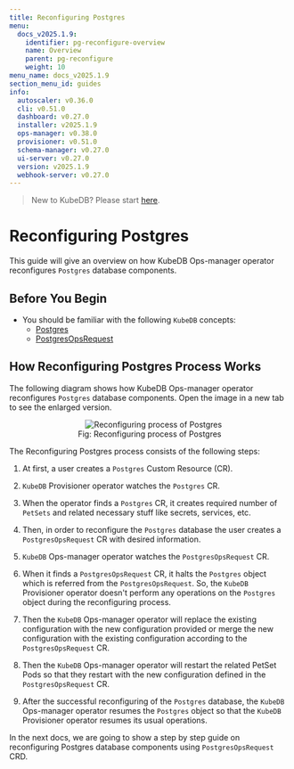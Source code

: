 ```yaml
---
title: Reconfiguring Postgres
menu:
  docs_v2025.1.9:
    identifier: pg-reconfigure-overview
    name: Overview
    parent: pg-reconfigure
    weight: 10
menu_name: docs_v2025.1.9
section_menu_id: guides
info:
  autoscaler: v0.36.0
  cli: v0.51.0
  dashboard: v0.27.0
  installer: v2025.1.9
  ops-manager: v0.38.0
  provisioner: v0.51.0
  schema-manager: v0.27.0
  ui-server: v0.27.0
  version: v2025.1.9
  webhook-server: v0.27.0
---
```


> New to KubeDB? Please start [here](/docs/v2025.1.9/README).

# Reconfiguring Postgres

This guide will give an overview on how KubeDB Ops-manager operator reconfigures `Postgres` database components.

## Before You Begin

- You should be familiar with the following `KubeDB` concepts:
  - [Postgres](/docs/v2025.1.9/guides/postgres/concepts/postgres)
  - [PostgresOpsRequest](/docs/v2025.1.9/guides/postgres/concepts/opsrequest)

## How Reconfiguring Postgres Process Works

The following diagram shows how KubeDB Ops-manager operator reconfigures `Postgres` database components. Open the image in a new tab to see the enlarged version.

<figure align="center">
  <img alt="Reconfiguring process of Postgres" src="/docs/v2025.1.9/images/day-2-operation/postgres/pg-reconfigure.svg">
<figcaption align="center">Fig: Reconfiguring process of Postgres</figcaption>
</figure>

The Reconfiguring Postgres process consists of the following steps:

1. At first, a user creates a `Postgres` Custom Resource (CR).

2. `KubeDB` Provisioner  operator watches the `Postgres` CR.

3. When the operator finds a `Postgres` CR, it creates required number of `PetSets` and related necessary stuff like secrets, services, etc.

4. Then, in order to reconfigure the `Postgres` database the user creates a `PostgresOpsRequest` CR with desired information.

5. `KubeDB` Ops-manager operator watches the `PostgresOpsRequest` CR.

6. When it finds a `PostgresOpsRequest` CR, it halts the `Postgres` object which is referred from the `PostgresOpsRequest`. So, the `KubeDB` Provisioner  operator doesn't perform any operations on the `Postgres` object during the reconfiguring process.  

7. Then the `KubeDB` Ops-manager operator will replace the existing configuration with the new configuration provided or merge the new configuration with the existing configuration according to the `PostgresOpsRequest` CR.

8. Then the `KubeDB` Ops-manager operator will restart the related PetSet Pods so that they restart with the new configuration defined in the `PostgresOpsRequest` CR.

9. After the successful reconfiguring of the `Postgres` database, the `KubeDB` Ops-manager operator resumes the `Postgres` object so that the `KubeDB` Provisioner  operator resumes its usual operations.

In the next docs, we are going to show a step by step guide on reconfiguring Postgres database components using `PostgresOpsRequest` CRD.